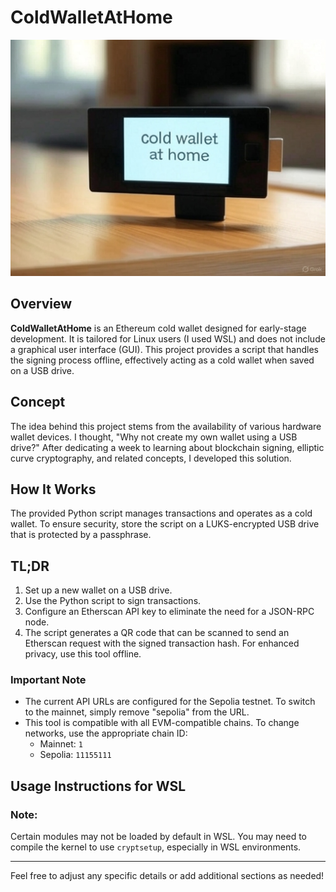 # ColdWalletAtHome
![pendrive image](img/image.jpg)
## Overview
**ColdWalletAtHome** is an Ethereum cold wallet designed for early-stage development. It is tailored for Linux users (I used WSL) and does not include a graphical user interface (GUI). This project provides a script that handles the signing process offline, effectively acting as a cold wallet when saved on a USB drive.

## Concept
The idea behind this project stems from the availability of various hardware wallet devices. I thought, "Why not create my own wallet using a USB drive?" After dedicating a week to learning about blockchain signing, elliptic curve cryptography, and related concepts, I developed this solution.

## How It Works
The provided Python script manages transactions and operates as a cold wallet. To ensure security, store the script on a LUKS-encrypted USB drive that is protected by a passphrase.

## TL;DR
1. Set up a new wallet on a USB drive.
2. Use the Python script to sign transactions.
3. Configure an Etherscan API key to eliminate the need for a JSON-RPC node.
4. The script generates a QR code that can be scanned to send an Etherscan request with the signed transaction hash. For enhanced privacy, use this tool offline.

### Important Note
- The current API URLs are configured for the Sepolia testnet. To switch to the mainnet, simply remove "sepolia" from the URL.
- This tool is compatible with all EVM-compatible chains. To change networks, use the appropriate chain ID:
  - Mainnet: `1`
  - Sepolia: `11155111`

## Usage Instructions for WSL
### Note:
Certain modules may not be loaded by default in WSL. You may need to compile the kernel to use `cryptsetup`, especially in WSL environments.

---

Feel free to adjust any specific details or add additional sections as needed!
